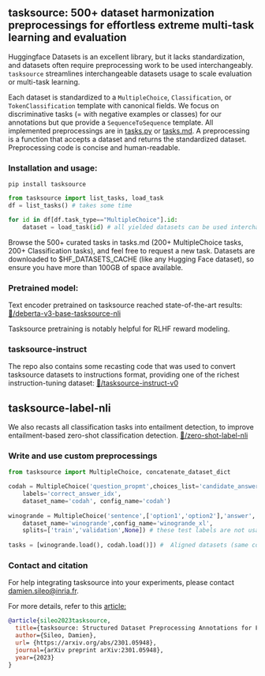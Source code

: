 ## tasksource: 500+ dataset harmonization preprocessings for effortless extreme multi-task learning and evaluation

Huggingface Datasets is an excellent library, but it lacks standardization, and datasets often require preprocessing work to be used interchangeably.
`tasksource` streamlines interchangeable datasets usage to scale evaluation or multi-task learning.

Each dataset is standardized to a `MultipleChoice`, `Classification`, or `TokenClassification` template with canonical fields. We focus on discriminative tasks (= with negative examples or classes) for our annotations but que provide a `SequenceToSequence` template. All implemented preprocessings are in [tasks.py](https://github.com/sileod/tasksource/blob/main/src/tasksource/tasks.py) or [tasks.md](https://github.com/sileod/tasksource/blob/main/tasks.md). A preprocessing is a function that accepts a dataset and returns the standardized dataset. Preprocessing code is concise and human-readable.

### Installation and usage:
`pip install tasksource`
```python
from tasksource import list_tasks, load_task
df = list_tasks() # takes some time

for id in df[df.task_type=="MultipleChoice"].id:
    dataset = load_task(id) # all yielded datasets can be used interchangeably
```

Browse the 500+ curated tasks in tasks.md (200+ MultipleChoice tasks, 200+ Classification tasks), and feel free to request a new task. Datasets are downloaded to $HF_DATASETS_CACHE (like any Hugging Face dataset), so ensure you have more than 100GB of space available.

### Pretrained model:

Text encoder pretrained on tasksource reached state-of-the-art results: [🤗/deberta-v3-base-tasksource-nli](https://hf.co/sileod/deberta-v3-base-tasksource-nli)

Tasksource pretraining is notably helpful for RLHF reward modeling.

### tasksource-instruct

The repo also contains some recasting code that was used to convert tasksource datasets to instructions format, providing one of the richest instruction-tuning dataset:
[🤗/tasksource-instruct-v0](https://hf.co/datasets/tasksource/tasksource-instruct-v0)


## tasksource-label-nli

We also recasts all classification tasks into entailment detection, to improve entailment-based zero-shot classification detection.
[🤗/zero-shot-label-nli](https://huggingface.co/datasets/tasksource/zero-shot-label-nli)

### Write and use custom preprocessings

```python
from tasksource import MultipleChoice, concatenate_dataset_dict

codah = MultipleChoice('question_propmt',choices_list='candidate_answers',
    labels='correct_answer_idx',
    dataset_name='codah', config_name='codah')
    
winogrande = MultipleChoice('sentence',['option1','option2'],'answer',
    dataset_name='winogrande',config_name='winogrande_xl',
    splits=['train','validation',None]) # these test labels are not usable
    
tasks = [winogrande.load(), codah.load()]) #  Aligned datasets (same columns) can be used interchangably  
```

 ### Contact and citation
For help integrating tasksource into your experiments, please contact [damien.sileo@inria.fr](mailto:damien.sileo@inria.fr).

For more details, refer to this [article:](https://arxiv.org/abs/2301.05948) 
```bib
@article{sileo2023tasksource,
  title={tasksource: Structured Dataset Preprocessing Annotations for Frictionless Extreme Multi-Task Learning and Evaluation},
  author={Sileo, Damien},
  url= {https://arxiv.org/abs/2301.05948},
  journal={arXiv preprint arXiv:2301.05948},
  year={2023}
}
```
                                                                                                                                                                                                                                                                                                                                                                                                                                                                                                                                                                                                                                                                                                                                                                                                                                                     
